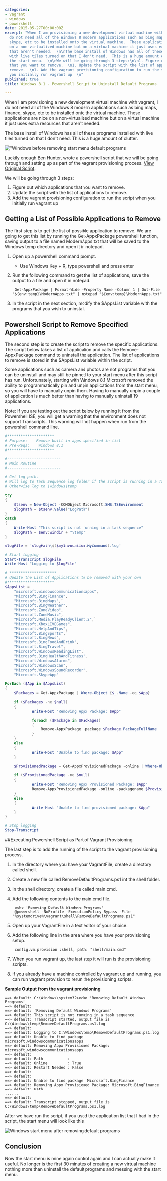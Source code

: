```yaml
---
categories:
- vagrant
- windows
- powershell
date: 2015-05-27T00:00:00Z
excerpt: "When I am provisioning a new development virtual machine with vagrant, I
  do not need all of the Windows 8 modern applications such as bing maps, finance,
  skype, etc to be installed onto the virtual machine.  These applications are nice
  on a non-virtualized machine but on a virtual machine it just uses extra resources
  that aren't needed.  \n\nThe base install of Windows has all of these programs installed
  with live tiles turned on that I don't need.  This is a huge amount of clutter in
  the start menu.  \n\nWe will be going through 3 steps:\n\n1. Figure out which applications
  that you want to remove.  \n1. Update the script with the list of applications to
  remove.  \n1. Add the vagrant provisioning configuration to run the script when
  you initially run vagrant up  \n"
published: true
title: Windows 8.1 - Powershell Script to Uninstall Default Programs

---
```


When I am provisioning a new development virtual machine with vagrant, I do not need all of the Windows 8 modern applications such as bing maps, finance, skype, etc to be installed onto the virtual machine.  These applications are nice on a non-virtualized machine but on a virtual machine it just uses extra resources that aren't needed.

The base install of Windows has all of these programs installed with live tiles turned on that I don't need.  This is a huge amount of clutter.

!["Windows before removing start menu default programs](/images/vagrant/Vagrant-Pre-RemoveDefaultProgramsProvisioning.png)

Luckily enough Ben Hunter, wrote a powershell script that we will be going through and setting up as part of the vagrant provisioning process.    [View Original Script](http://blogs.technet.com/b/deploymentguys/archive/2013/10/21/removing-windows-8-1-built-in-applications.aspx).

We will be going through 3 steps:

1. Figure out which applications that you want to remove.
1. Update the script with the list of applications to remove.
1. Add the vagrant provisioning configuration to run the script when you initially run vagrant up

## Getting a List of Possible Applications to Remove

The first step is to get the list of possible application to remove.  We are going to get this list by running the Get-AppxPackage powershell function,  saving output to a file named ModernApps.txt that will be saved to the Windows temp directory and open it in notepad.

1. Open up a powershell command prompt.
	* Use Windows Key + R, type powershell and press enter

1. Run the following command to get the list of applications, save the output to a file and open it in notepad.

		Get-AppxPackage | Format-Wide -Property Name -Column 1 | Out-File "${env:temp}\ModernApps.txt" | notepad "${env:temp}\ModernApps.txt"

1. In the script in the next section, modify the $AppsList variable with the programs that you wish to uninstall.

## Powershell Script to Remove Specified Applications

The second step is to create the script to remove the specific applications.  The script below takes a list of application and calls the Remove-AppxPackage command to uninstall the application.  The list of applications to remove is stored in the $AppsList variable within the script.

Some applications such as camera and photos are not programs that you can be uninstall and may still be pinned to your start menu after this script has run.  Unfortunately, starting with Windows 8.1 Microsoft removed the ability to programmatically pin and unpin applications from the start menu, so you will have to manually unpin them.  Having to manually unpin a couple of application is much better than having to manually uninstall 19 applications.

Note:  If you are testing out the script below by running it from the Powershell ISE, you will get a warning that the environment does not support Transcripts.  This warning will not happen when run from the powershell command line.

```powershell
#*********************
# Purpose:    Remove built in apps specified in list
# Pre-Reqs:    Windows 8.1
#*********************

#------------------------
# Main Routine
#------------------------

# Get log path.
# Will log to Task Sequence log folder if the script is running in a Task Sequence
# Otherwise log to \windows\temp

try
{
	$tsenv = New-Object -COMObject Microsoft.SMS.TSEnvironment
	$logPath = $tsenv.Value("LogPath")
}
catch
{
	Write-Host "This script is not running in a task sequence"
	$logPath = $env:windir + "\temp"
}

$logFile = "$logPath\$($myInvocation.MyCommand).log"

# Start logging
Start-Transcript $logFile
Write-Host "Logging to $logFile"

# *********************
# Update the List of Applications to be removed with your own
#*********************
$AppsList =
	"microsoft.windowscommunicationsapps",
	"Microsoft.BingFinance",
	"Microsoft.BingMaps",`
	"Microsoft.BingWeather",
	"Microsoft.ZuneVideo",
	"Microsoft.ZuneMusic",
	"Microsoft.Media.PlayReadyClient.2",`
	"Microsoft.XboxLIVEGames",
	"Microsoft.HelpAndTips",
	"Microsoft.BingSports",`
	"Microsoft.BingNews",
	"Microsoft.BingFoodAndDrink",
	"Microsoft.BingTravel",
	"Microsoft.WindowsReadingList",`
	"Microsoft.BingHealthAndFitness",
	"Microsoft.WindowsAlarms",
	"Microsoft.WindowsScan",
	"Microsoft.WindowsSoundRecorder",
	"Microsoft.SkypeApp"

ForEach ($App in $AppsList)
{
	$Packages = Get-AppxPackage | Where-Object {$_.Name -eq $App}

	if ($Packages -ne $null)
	{
			Write-Host "Removing Appx Package: $App"

			foreach ($Package in $Packages)
			{
				Remove-AppxPackage -package $Package.PackageFullName
			}
	}
	else
	{
			Write-Host "Unable to find package: $App"
	}

	$ProvisionedPackage = Get-AppxProvisionedPackage -online | Where-Object {$_.displayName -eq $App}

	if ($ProvisionedPackage -ne $null)
	{
			Write-Host "Removing Appx Provisioned Package: $App"
			Remove-AppxProvisionedPackage -online -packagename $ProvisionedPackage.PackageName
	}
	else
	{
			Write-Host "Unable to find provisioned package: $App"
	}
}

# Stop logging
Stop-Transcript
```

##Executing Powershell Script as Part of Vagrant Provisioning

The last step is to add the running of the script to the vagrant provisioning process.

1. In the directory where you have your VagrantFile, create a directory called shell.
1. Create a new file called RemoveDefaultPrograms.ps1 int the shell folder.
1. In the shell directory, create a file called main.cmd.
1. Add the following contents to the main.cmd file.

		echo 'Removing Default Windows Programs'
		@powershell -NoProfile -ExecutionPolicy Bypass -File "%systemdrive%\vagrant\shell\RemoveDefaultPrograms.ps1"

1. Open up your VagrantFile in a text editor of your choice.
1. Add the following line in the area where you have your provisioning setup.

		config.vm.provision :shell, path: "shell/main.cmd"

1. When you run vagrant up, the last step it will run is the provisioning scripts.
1. If you already have a machine controlled by vagrant up and running, you can run vagrant provision to rerun the provisioning scripts.

**Sample Output from the vagrant provisioning**

	==> default: C:\Windows\system32>echo 'Removing Default Windows Programs'
	==> default:
	==> default: 'Removing Default Windows Programs'
	==> default: This script is not running in a task sequence
	==> default: Transcript started, output file is C:\Windows\temp\RemoveDefaultPrograms.ps1.log
	==> default:
	==> default: Logging to C:\Windows\temp\RemoveDefaultPrograms.ps1.log
	==> default: Unable to find package: microsoft.windowscommunicationsapps
	==> default: Removing Appx Provisioned Package: microsoft.windowscommunicationsapps
	==> default:
	==> default: Path           :
	==> default: Online         : True
	==> default: Restart Needed : False
	==> default:
	==> default:
	==> default: Unable to find package: Microsoft.BingFinance
	==> default: Removing Appx Provisioned Package: Microsoft.BingFinance
	==> default: Path           :
	......
	==> default:
	==> default: Transcript stopped, output file is C:\Windows\temp\RemoveDefaultPrograms.ps1.log

After we have run the script, if you used the application list that I had in the script, the start menu will look like this.

![Windows start menu after removing default programs](/images/vagrant/Vagrant-Post-RemoveDefaultProgramsProvisioning.png)

## Conclusion

Now the start menu is mine again control again and I can actually make it useful.  No longer is the first 30 minutes of creating a new virtual machine nothing more than uninstall the default programs and messing with the start menu.
